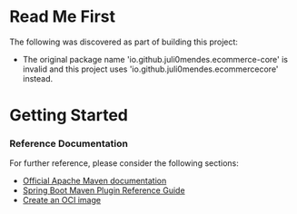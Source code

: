 # Read Me First
The following was discovered as part of building this project:

* The original package name 'io.github.juli0mendes.ecommerce-core' is invalid and this project uses 'io.github.juli0mendes.ecommercecore' instead.

# Getting Started

### Reference Documentation
For further reference, please consider the following sections:

* [Official Apache Maven documentation](https://maven.apache.org/guides/index.html)
* [Spring Boot Maven Plugin Reference Guide](https://docs.spring.io/spring-boot/docs/2.7.14/maven-plugin/reference/html/)
* [Create an OCI image](https://docs.spring.io/spring-boot/docs/2.7.14/maven-plugin/reference/html/#build-image)

